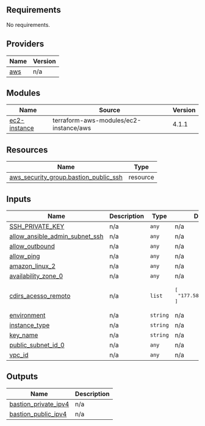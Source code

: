 <!-- BEGIN_TF_DOCS -->
## Requirements

No requirements.

## Providers

| Name | Version |
|------|---------|
| <a name="provider_aws"></a> [aws](#provider\_aws) | n/a |

## Modules

| Name | Source | Version |
|------|--------|---------|
| <a name="module_ec2-instance"></a> [ec2-instance](#module\_ec2-instance) | terraform-aws-modules/ec2-instance/aws | 4.1.1 |

## Resources

| Name | Type |
|------|------|
| [aws_security_group.bastion_public_ssh](https://registry.terraform.io/providers/hashicorp/aws/latest/docs/resources/security_group) | resource |

## Inputs

| Name | Description | Type | Default | Required |
|------|-------------|------|---------|:--------:|
| <a name="input_SSH_PRIVATE_KEY"></a> [SSH\_PRIVATE\_KEY](#input\_SSH\_PRIVATE\_KEY) | n/a | `any` | n/a | yes |
| <a name="input_allow_ansible_admin_subnet_ssh"></a> [allow\_ansible\_admin\_subnet\_ssh](#input\_allow\_ansible\_admin\_subnet\_ssh) | n/a | `any` | n/a | yes |
| <a name="input_allow_outbound"></a> [allow\_outbound](#input\_allow\_outbound) | n/a | `any` | n/a | yes |
| <a name="input_allow_ping"></a> [allow\_ping](#input\_allow\_ping) | n/a | `any` | n/a | yes |
| <a name="input_amazon_linux_2"></a> [amazon\_linux\_2](#input\_amazon\_linux\_2) | n/a | `any` | n/a | yes |
| <a name="input_availability_zone_0"></a> [availability\_zone\_0](#input\_availability\_zone\_0) | n/a | `any` | n/a | yes |
| <a name="input_cdirs_acesso_remoto"></a> [cdirs\_acesso\_remoto](#input\_cdirs\_acesso\_remoto) | n/a | `list` | <pre>[<br>  "177.58.170.125/32"<br>]</pre> | no |
| <a name="input_environment"></a> [environment](#input\_environment) | n/a | `string` | n/a | yes |
| <a name="input_instance_type"></a> [instance\_type](#input\_instance\_type) | n/a | `string` | n/a | yes |
| <a name="input_key_name"></a> [key\_name](#input\_key\_name) | n/a | `string` | n/a | yes |
| <a name="input_public_subnet_id_0"></a> [public\_subnet\_id\_0](#input\_public\_subnet\_id\_0) | n/a | `any` | n/a | yes |
| <a name="input_vpc_id"></a> [vpc\_id](#input\_vpc\_id) | n/a | `any` | n/a | yes |

## Outputs

| Name | Description |
|------|-------------|
| <a name="output_bastion_private_ipv4"></a> [bastion\_private\_ipv4](#output\_bastion\_private\_ipv4) | n/a |
| <a name="output_bastion_public_ipv4"></a> [bastion\_public\_ipv4](#output\_bastion\_public\_ipv4) | n/a |
<!-- END_TF_DOCS -->